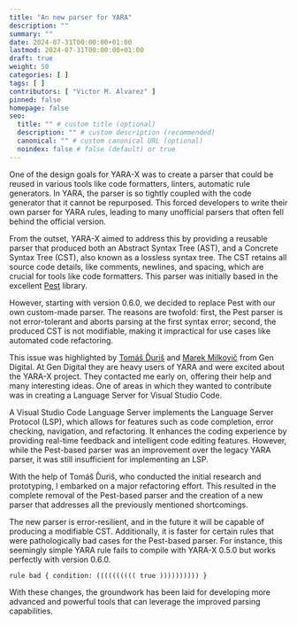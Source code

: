 ```yaml
---
title: "An new parser for YARA"
description: ""
summary: ""
date: 2024-07-31T00:00:00+01:00
lastmod: 2024-07-31T00:00:00+01:00
draft: true
weight: 50
categories: [ ]
tags: [ ]
contributors: [ "Victor M. Alvarez" ]
pinned: false
homepage: false
seo:
  title: "" # custom title (optional)
  description: "" # custom description (recommended)
  canonical: "" # custom canonical URL (optional)
  noindex: false # false (default) or true
---
```


One of the design goals for YARA-X was to create a parser that could be reused
in various tools like code formatters, linters, automatic rule generators. In
YARA, the parser is so tightly coupled with the code generator that it cannot
be repurposed. This forced developers to write their own parser for YARA rules,
leading to many unofficial parsers that often fell behind the official version.

From the outset, YARA-X aimed to address this by providing a reusable parser
that produced both an Abstract Syntax Tree (AST), and a Concrete Syntax Tree
(CST), also known as a lossless syntax tree. The CST retains all source code
details, like comments, newlines, and spacing, which are crucial for tools like
code formatters. This parser was initially based in the
excellent [Pest](https://pest.rs/) library.

However, starting with version 0.6.0, we decided to replace Pest with our own
custom-made parser. The reasons are twofold: first, the Pest parser is not
error-tolerant and aborts parsing at the first syntax error; second, the
produced CST is not modifiable, making it impractical for use cases like
automated code refactoring.

This issue was highlighted by [Tomáš Ďuriš](https://github.com/TommYDeeee)
and [Marek Milkovič](https://github.com/metthal) from Gen Digital. At Gen
Digital they are heavy users of YARA and were excited about the YARA-X project.
They contacted me early on, offering their help and many interesting ideas. One
of areas in which they wanted to contribute was in creating a Language Server
for Visual Studio Code.

A Visual Studio Code Language Server implements the Language Server Protocol
(LSP), which allows for features such as code completion, error checking,
navigation, and refactoring. It enhances the coding experience by providing
real-time feedback and intelligent code editing features. However, while the
Pest-based parser was an improvement over the legacy YARA parser, it was still
insufficient for implementing an LSP.

With the help of Tomáš Ďuriš, who conducted the initial research and
prototyping, I embarked on a major refactoring effort. This resulted in the
complete removal of the Pest-based parser and the creation of a new parser that
addresses all the previously mentioned shortcomings.

The new parser is error-resilient, and in the future it will be capable of
producing a modifiable CST. Additionally, it is faster for certain rules that
were pathologically bad cases for the Pest-based parser. For instance, this
seemingly simple YARA rule fails to compile with YARA-X 0.5.0 but works
perfectly with version 0.6.0.

```yara
rule bad { condition: (((((((((( true )))))))))) }
```

With these changes, the groundwork has been laid for developing more advanced
and powerful tools that can leverage the improved parsing capabilities.
